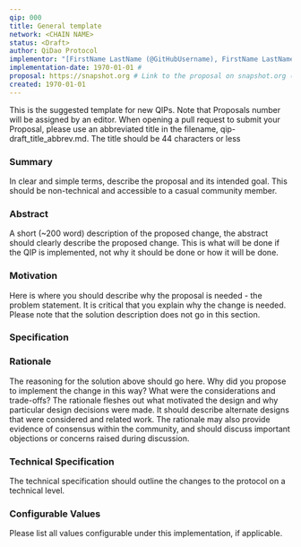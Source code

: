 ```yaml
---
qip: 000
title: General template
network: <CHAIN NAME>
status: <Draft>
author: QiDao Protocol
implementor: "[FirstName LastName (@GitHubUsername), FirstName LastName <foo@bar.com>, FirstName (@GitHubUsername), GitHubUsername (@GitHubUsername)]"
implementation-date: 1970-01-01 # 
proposal: https://snapshot.org # Link to the proposal on snapshot.org (optional)
created: 1970-01-01
---
```


This is the suggested template for new QIPs. Note that Proposals number will be assigned by an editor. When opening a pull request to submit your Proposal, please use an abbreviated title in the filename, qip-draft_title_abbrev.md. The title should be 44 characters or less

### Summary

In clear and simple terms, describe the proposal and its intended goal. This should be non-technical and accessible to a casual community member.

### Abstract

A short (~200 word) description of the proposed change, the abstract should clearly describe the proposed change. This is what will be done if the QIP is implemented, not why it should be done or how it will be done.

### Motivation

Here is where you should describe why the proposal is needed - the problem statement. It is critical that you explain why the change is needed. Please note that the solution description does not go in this section.

### Specification

### Rationale

The reasoning for the solution above should go here. Why did you propose to implement the change in this way? What were the considerations and trade-offs? The rationale fleshes out what motivated the design and why particular design decisions were made. It should describe alternate designs that were considered and related work. The rationale may also provide evidence of consensus within the community, and should discuss important objections or concerns raised during discussion.

### Technical Specification

The technical specification should outline the changes to the protocol on a technical level.

### Configurable Values

Please list all values configurable under this implementation, if applicable.

